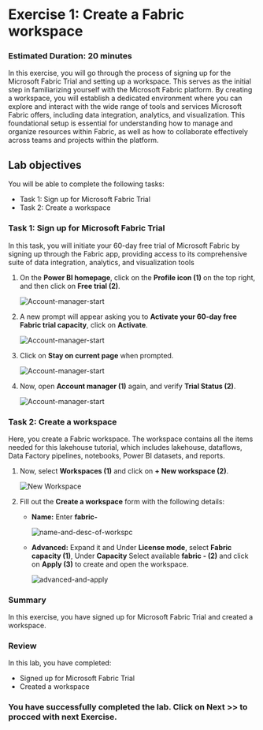 # Exercise 1: Create a Fabric workspace

### Estimated Duration: 20 minutes

In this exercise, you will go through the process of signing up for the Microsoft Fabric Trial and setting up a workspace. This serves as the initial step in familiarizing yourself with the Microsoft Fabric platform. By creating a workspace, you will establish a dedicated environment where you can explore and interact with the wide range of tools and services Microsoft Fabric offers, including data integration, analytics, and visualization. This foundational setup is essential for understanding how to manage and organize resources within Fabric, as well as how to collaborate effectively across teams and projects within the platform.

## Lab objectives

You will be able to complete the following tasks:

- Task 1: Sign up for Microsoft Fabric Trial
- Task 2: Create a workspace

### Task 1: Sign up for Microsoft Fabric Trial

In this task, you will initiate your 60-day free trial of Microsoft Fabric by signing up through the Fabric app, providing access to its comprehensive suite of data integration, analytics, and visualization tools

1. On the **Power BI homepage**, click on the **Profile icon (1)** on the top right, and then click on **Free trial (2)**.

     ![Account-manager-start](./Images/f1.png)

1. A new prompt will appear asking you to **Activate your 60-day free Fabric trial capacity**, click on **Activate**.

      ![Account-manager-start](./Images/fabric-3.png)

1. Click on **Stay on current page** when prompted.

      ![Account-manager-start](./Images/fabric-2.png)

1. Now, open **Account manager (1)** again, and verify **Trial Status (2)**.

      ![Account-manager-start](./Images/lab1-image5.png)
      
### Task 2: Create a workspace

Here, you create a Fabric workspace. The workspace contains all the items needed for this lakehouse tutorial, which includes lakehouse, dataflows, Data Factory pipelines, notebooks, Power BI datasets, and reports.

1. Now, select **Workspaces (1)** and click on **+ New workspace (2)**.

    ![New Workspace](./Images/f2.png)

1. Fill out the **Create a workspace** form with the following details:
 
   - **Name:** Enter **fabric-<inject key="DeploymentID" enableCopy="false"/>**
 
      ![name-and-desc-of-workspc](./Images/f3.png)
 
   - **Advanced:** Expand it and Under **License mode**, select **Fabric capacity (1)**, Under **Capacity** Select available **fabric<inject key="DeploymentID" enableCopy="false"/> - <inject key="Region"></inject>(2)** and click on **Apply (3)** to create and open the workspace.
 
      ![advanced-and-apply](./Images/f4.png)

### Summary

In this exercise, you have signed up for Microsoft Fabric Trial and created a workspace.

### Review 
In this lab, you have completed:

 + Signed up for Microsoft Fabric Trial
 + Created a workspace

### You have successfully completed the lab. Click on Next >> to procced with next Exercise.
